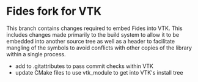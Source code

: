# Fides fork for VTK

This branch contains changes required to embed Fides into VTK. This includes
changes made primarily to the build system to allow it to be embedded into
another source tree as well as a header to facilitate mangling of the symbols
to avoid conflicts with other copies of the library within a single process.


* add to .gitattributes to pass commit checks within VTK
* update CMake files to use vtk_module to get into VTK's install tree
